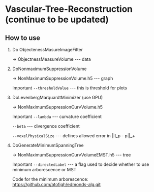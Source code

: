 
# Vascular-Tree-Reconstruction (continue to be updated)

## How to use 

 1. Do ObjectenessMasureImageFilter
 
    → ObjectnessMeasureVolume --- data
 
 2. DoNonmaximumSuppressionVolume
 
    → NonMaximumSuppressionVolume.h5 --- graph
 
    Important `--thresholdValue` --- this is threshold for plots
 
 3. DoLevenbergMarquardtMinimizer (use GPU)
 
    → NonMaximumSuppressionCurvVolume.h5
 
    Important `--lambda` --- curvature coefficient
	
	`--beta` --- divergence coefficient
    
    `--voxelPhysicalSize` --- defines allowed error in ||l_p - p||_+
 
 4. DoGenerateMinimumSpanningTree
 
    → NonMaximumSuppressionCurvVolumeEMST.h5 --- tree
 
    Important `--directedLabel`  --- a flag used to decide whether to use minimum arborescence or MST
	
	Code for the minimum arborescence: https://github.com/atofigh/edmonds-alg.git